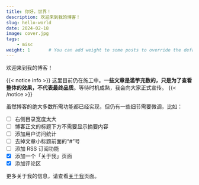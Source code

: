 ```yaml
---
title: 你好，世界！
description: 欢迎来到我的博客！
slug: hello-world
date: 2024-02-18
image: cover.jpg
tags:
    - misc
weight: 1       # You can add weight to some posts to override the default sorting (date descending)
---
```


欢迎来到我的博客！

{{< notice info >}}
这里目前仍在施工中。**一些文章是滥竽充数的，只是为了查看整体的效果，不代表最终品质**。等待时机成熟，我会向大家正式宣传。
{{< /notice >}}

虽然博客的绝大多数所需功能都已经实现，但仍有一些细节需要微调，比如：

- [ ] 右侧目录宽度太大
- [ ] 博客正文的标题下方不需要显示摘要内容
- [ ] 添加用户访问统计
- [ ] 去掉文章小标题前面的“#”号
- [ ] 添加 RSS 订阅功能
- [x] 添加一个「关于我」页面
- [x] 添加评论区

更多关于我的信息，请查看[关于我](/about)页面。